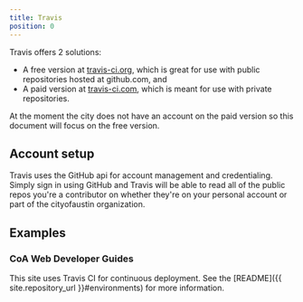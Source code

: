 ```yaml
---
title: Travis
position: 0
---
```


Travis offers 2 solutions:

- A free version at [travis-ci.org](http://travis-ci.org), which is great for use with public repositories hosted at github.com, and
- A paid version at [travis-ci.com](http://travis-ci.com), which is meant for use with private repositories.

At the moment the city does not have an account on the paid version so this document will focus on the free version.

## Account setup

Travis uses the GitHub api for account management and credentialing. Simply sign in using GitHub and Travis will be able to read all of the public repos you're a contributor on whether they're on your personal account or part of the cityofaustin organization.

## Examples

### CoA Web Developer Guides

This site uses Travis CI for continuous deployment. See the [README]({{ site.repository_url }}#environments) for more information.